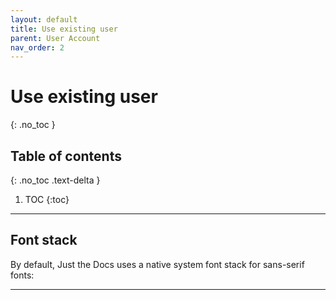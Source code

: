 ```yaml
---
layout: default
title: Use existing user
parent: User Account
nav_order: 2
---
```


# Use existing user
{: .no_toc }

## Table of contents
{: .no_toc .text-delta }

1. TOC
{:toc}

---

## Font stack

By default, Just the Docs uses a native system font stack for sans-serif fonts:

---
